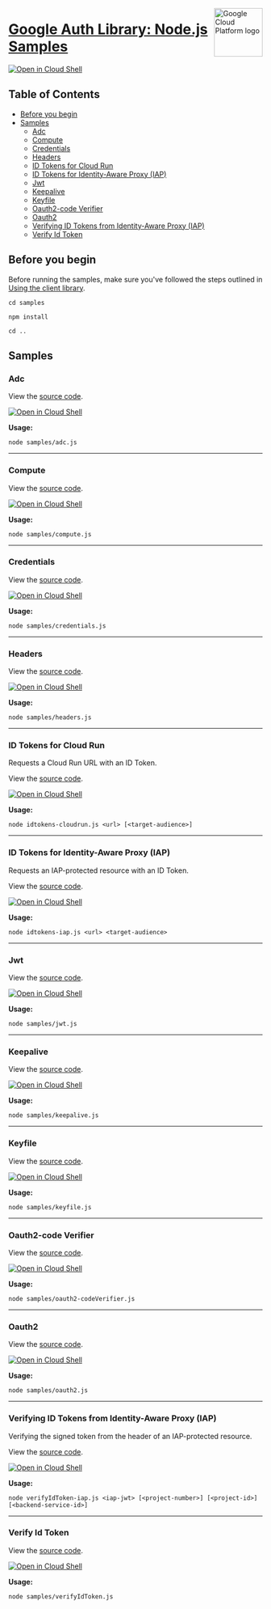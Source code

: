 [//]: # "This README.md file is auto-generated, all changes to this file will be lost."
[//]: # "To regenerate it, use `python -m synthtool`."
<img src="https://avatars2.githubusercontent.com/u/2810941?v=3&s=96" alt="Google Cloud Platform logo" title="Google Cloud Platform" align="right" height="96" width="96"/>

# [Google Auth Library: Node.js Samples](https://github.com/googleapis/google-auth-library-nodejs)

[![Open in Cloud Shell][shell_img]][shell_link]



## Table of Contents

* [Before you begin](#before-you-begin)
* [Samples](#samples)
  * [Adc](#adc)
  * [Compute](#compute)
  * [Credentials](#credentials)
  * [Headers](#headers)
  * [ID Tokens for Cloud Run](#id-tokens-for-cloud-run)
  * [ID Tokens for Identity-Aware Proxy (IAP)](#id-tokens-for-identity-aware-proxy-iap)
  * [Jwt](#jwt)
  * [Keepalive](#keepalive)
  * [Keyfile](#keyfile)
  * [Oauth2-code Verifier](#oauth2-code-verifier)
  * [Oauth2](#oauth2)
  * [Verifying ID Tokens from Identity-Aware Proxy (IAP)](#verifying-id-tokens-from-identity-aware-proxy-iap)
  * [Verify Id Token](#verify-id-token)

## Before you begin

Before running the samples, make sure you've followed the steps outlined in
[Using the client library](https://github.com/googleapis/google-auth-library-nodejs#using-the-client-library).

`cd samples`

`npm install`

`cd ..`

## Samples



### Adc

View the [source code](https://github.com/googleapis/google-auth-library-nodejs/blob/master/samples/adc.js).

[![Open in Cloud Shell][shell_img]](https://console.cloud.google.com/cloudshell/open?git_repo=https://github.com/googleapis/google-auth-library-nodejs&page=editor&open_in_editor=samples/adc.js,samples/README.md)

__Usage:__


`node samples/adc.js`


-----




### Compute

View the [source code](https://github.com/googleapis/google-auth-library-nodejs/blob/master/samples/compute.js).

[![Open in Cloud Shell][shell_img]](https://console.cloud.google.com/cloudshell/open?git_repo=https://github.com/googleapis/google-auth-library-nodejs&page=editor&open_in_editor=samples/compute.js,samples/README.md)

__Usage:__


`node samples/compute.js`


-----




### Credentials

View the [source code](https://github.com/googleapis/google-auth-library-nodejs/blob/master/samples/credentials.js).

[![Open in Cloud Shell][shell_img]](https://console.cloud.google.com/cloudshell/open?git_repo=https://github.com/googleapis/google-auth-library-nodejs&page=editor&open_in_editor=samples/credentials.js,samples/README.md)

__Usage:__


`node samples/credentials.js`


-----




### Headers

View the [source code](https://github.com/googleapis/google-auth-library-nodejs/blob/master/samples/headers.js).

[![Open in Cloud Shell][shell_img]](https://console.cloud.google.com/cloudshell/open?git_repo=https://github.com/googleapis/google-auth-library-nodejs&page=editor&open_in_editor=samples/headers.js,samples/README.md)

__Usage:__


`node samples/headers.js`


-----




### ID Tokens for Cloud Run

Requests a Cloud Run URL with an ID Token.

View the [source code](https://github.com/googleapis/google-auth-library-nodejs/blob/master/samples/idtokens-cloudrun.js).

[![Open in Cloud Shell][shell_img]](https://console.cloud.google.com/cloudshell/open?git_repo=https://github.com/googleapis/google-auth-library-nodejs&page=editor&open_in_editor=samples/idtokens-cloudrun.js,samples/README.md)

__Usage:__


`node idtokens-cloudrun.js <url> [<target-audience>]`


-----




### ID Tokens for Identity-Aware Proxy (IAP)

Requests an IAP-protected resource with an ID Token.

View the [source code](https://github.com/googleapis/google-auth-library-nodejs/blob/master/samples/idtokens-iap.js).

[![Open in Cloud Shell][shell_img]](https://console.cloud.google.com/cloudshell/open?git_repo=https://github.com/googleapis/google-auth-library-nodejs&page=editor&open_in_editor=samples/idtokens-iap.js,samples/README.md)

__Usage:__


`node idtokens-iap.js <url> <target-audience>`


-----




### Jwt

View the [source code](https://github.com/googleapis/google-auth-library-nodejs/blob/master/samples/jwt.js).

[![Open in Cloud Shell][shell_img]](https://console.cloud.google.com/cloudshell/open?git_repo=https://github.com/googleapis/google-auth-library-nodejs&page=editor&open_in_editor=samples/jwt.js,samples/README.md)

__Usage:__


`node samples/jwt.js`


-----




### Keepalive

View the [source code](https://github.com/googleapis/google-auth-library-nodejs/blob/master/samples/keepalive.js).

[![Open in Cloud Shell][shell_img]](https://console.cloud.google.com/cloudshell/open?git_repo=https://github.com/googleapis/google-auth-library-nodejs&page=editor&open_in_editor=samples/keepalive.js,samples/README.md)

__Usage:__


`node samples/keepalive.js`


-----




### Keyfile

View the [source code](https://github.com/googleapis/google-auth-library-nodejs/blob/master/samples/keyfile.js).

[![Open in Cloud Shell][shell_img]](https://console.cloud.google.com/cloudshell/open?git_repo=https://github.com/googleapis/google-auth-library-nodejs&page=editor&open_in_editor=samples/keyfile.js,samples/README.md)

__Usage:__


`node samples/keyfile.js`


-----




### Oauth2-code Verifier

View the [source code](https://github.com/googleapis/google-auth-library-nodejs/blob/master/samples/oauth2-codeVerifier.js).

[![Open in Cloud Shell][shell_img]](https://console.cloud.google.com/cloudshell/open?git_repo=https://github.com/googleapis/google-auth-library-nodejs&page=editor&open_in_editor=samples/oauth2-codeVerifier.js,samples/README.md)

__Usage:__


`node samples/oauth2-codeVerifier.js`


-----




### Oauth2

View the [source code](https://github.com/googleapis/google-auth-library-nodejs/blob/master/samples/oauth2.js).

[![Open in Cloud Shell][shell_img]](https://console.cloud.google.com/cloudshell/open?git_repo=https://github.com/googleapis/google-auth-library-nodejs&page=editor&open_in_editor=samples/oauth2.js,samples/README.md)

__Usage:__


`node samples/oauth2.js`


-----




### Verifying ID Tokens from Identity-Aware Proxy (IAP)

Verifying the signed token from the header of an IAP-protected resource.

View the [source code](https://github.com/googleapis/google-auth-library-nodejs/blob/master/samples/verifyIdToken-iap.js).

[![Open in Cloud Shell][shell_img]](https://console.cloud.google.com/cloudshell/open?git_repo=https://github.com/googleapis/google-auth-library-nodejs&page=editor&open_in_editor=samples/verifyIdToken-iap.js,samples/README.md)

__Usage:__


`node verifyIdToken-iap.js <iap-jwt> [<project-number>] [<project-id>] [<backend-service-id>]`


-----




### Verify Id Token

View the [source code](https://github.com/googleapis/google-auth-library-nodejs/blob/master/samples/verifyIdToken.js).

[![Open in Cloud Shell][shell_img]](https://console.cloud.google.com/cloudshell/open?git_repo=https://github.com/googleapis/google-auth-library-nodejs&page=editor&open_in_editor=samples/verifyIdToken.js,samples/README.md)

__Usage:__


`node samples/verifyIdToken.js`






[shell_img]: https://gstatic.com/cloudssh/images/open-btn.png
[shell_link]: https://console.cloud.google.com/cloudshell/open?git_repo=https://github.com/googleapis/google-auth-library-nodejs&page=editor&open_in_editor=samples/README.md
[product-docs]: https://cloud.google.com/docs/authentication/

